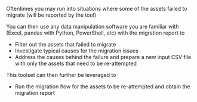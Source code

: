 Oftentimes you may run into situations where some of the assets failed to migrate (will be reported by the tool)  

You can then use any data manipulation software you are familiar with (Excel, pandas with Python, PowerShell, etc) with the migration report to
- Filter out the assets that failed to migrate
- Investigate typical causes for the migration issues
- Address the causes behind the failure and prepare a new input CSV file with only the assets that need to be re-attempted

This toolset can then further be leveraged to
- Run the migration flow for the assets to be re-attempted and obtain the migration report
